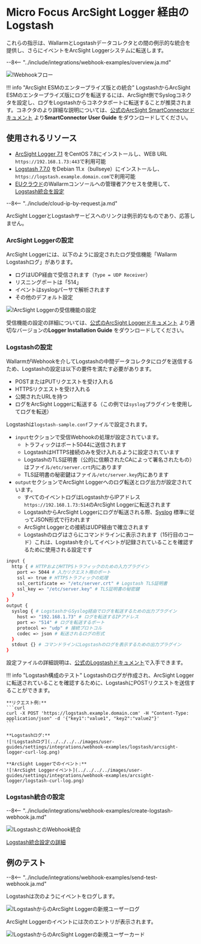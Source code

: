 # Micro Focus ArcSight Logger 経由の Logstash

これらの指示は、WallarmとLogstashデータコレクタとの間の例示的な統合を提供し、さらにイベントをArcSight Loggerシステムに転送します。

--8<-- "../include/integrations/webhook-examples/overview.ja.md"

![!Webhookフロー](../../../../images/user-guides/settings/integrations/webhook-examples/logstash/arcsight-logger-scheme.png)

!!! info "ArcSight ESMのエンタープライズ版との統合"
    LogstashからArcSight ESMのエンタープライズ版にログを転送するには、ArcSight側でSyslogコネクタを設定し、ログをLogstashからコネクタポートに転送することが推奨されます。コネクタのより詳細な説明については、[公式のArcSight SmartConnectorドキュメント](https://community.microfocus.com/t5/ArcSight-Connectors/ct-p/ConnectorsDocs) より**SmartConnector User Guide** をダウンロードしてください。

## 使用されるリソース

* [ArcSight Logger 7.1](#arcsight-logger-configuration) をCentOS 7.8にインストールし、WEB URL `https://192.168.1.73:443`で利用可能
* [Logstash 7.7.0](#logstash-configuration) をDebian 11.x（bullseye）にインストールし、`https://logstash.example.domain.com`で利用可能
* [EUクラウド](https://my.wallarm.com)のWallarmコンソールへの管理者アクセスを使用して、[Logstash統合を設定](#configuration-of-logstash-integration)

--8<-- "../include/cloud-ip-by-request.ja.md"

ArcSight LoggerとLogstashサービスへのリンクは例示的なものであり、応答しません。

### ArcSight Loggerの設定

ArcSight Loggerには、以下のように設定されたログ受信機能「Wallarm Logstashログ」があります。

* ログはUDP経由で受信されます（`Type = UDP Receiver`）
* リスニングポートは「514」
* イベントはsyslogパーサで解析されます
* その他のデフォルト設定

![!ArcSight Loggerの受信機能の設定](../../../../images/user-guides/settings/integrations/webhook-examples/arcsight-logger/logstash-setup.png)

受信機能の設定の詳細については、[公式のArcSight Loggerドキュメント](https://community.microfocus.com/t5/Logger-Documentation/ct-p/LoggerDoc) より適切なバージョンの**Logger Installation Guide** をダウンロードしてください。

### Logstashの設定

WallarmがWebhookを介してLogstashの中間データコレクタにログを送信するため、Logstashの設定は以下の要件を満たす必要があります。

* POSTまたはPUTリクエストを受け入れる
* HTTPSリクエストを受け入れる
* 公開されたURLを持つ
* ログをArcSight Loggerに転送する（この例では`syslog`プラグインを使用してログを転送）

Logstashは`logstash-sample.conf`ファイルで設定されます。

* `input`セクションで受信Webhookの処理が設定されています。
    * トラフィックはポート5044に送信されます
    * LogstashはHTTPS接続のみを受け入れるように設定されています
    * LogstashのTLS証明書（公的に信頼されたCAによって署名されたもの）はファイル`/etc/server.crt`内にあります
    * TLS証明書の秘密鍵はファイル`/etc/server.key`内にあります
* `output`セクションでArcSight Loggerへのログ転送とログ出力が設定されています。
    * すべてのイベントログはLogstashからIPアドレス`https://192.168.1.73:514`のArcSight Loggerに転送されます
    * LogstashからArcSight Loggerにログが転送される際、[Syslog](https://ja.wikipedia.org/wiki/Syslog) 標準に従ってJSON形式で行われます
    * ArcSight Loggerとの接続はUDP経由で確立されます
    * Logstashのログはさらにコマンドラインに表示されます（15行目のコード）これは、Logstashを介してイベントが記録されていることを確認するために使用される設定です

```bash linenums="1"
input {
  http { # HTTPおよびHTTPSトラフィックのための入力プラグイン
    port => 5044 # 入力リクエスト用のポート
    ssl => true # HTTPSトラフィックの処理
    ssl_certificate => "/etc/server.crt" # Logstash TLS証明書
    ssl_key => "/etc/server.key" # TLS証明書の秘密鍵
  }
}
output {
  syslog { # LogstashからSyslog経由でログを転送するための出力プラグイン
    host => "192.168.1.73" # ログを転送するIPアドレス
    port => "514" # ログを転送するポート
    protocol => "udp" # 接続プロトコル
    codec => json # 転送されるログの形式
  }
  stdout {} # コマンドラインにLogstashのログを表示するための出力プラグイン
}
```

設定ファイルの詳細説明は、[公式のLogstashドキュメント](https://www.elastic.co/guide/en/logstash/current/configuration-file-structure.html)で入手できます。

!!! info "Logstash構成のテスト"
    Logstashのログが作成され、ArcSight Loggerに転送されていることを確認するために、LogstashにPOSTリクエストを送信することができます。

    **リクエスト例:**
    ```curl
    curl -X POST 'https://logstash.example.domain.com' -H "Content-Type: application/json" -d '{"key1":"value1", "key2":"value2"}'
    ```

    **Logstashログ:**
    ![!Logstashログ](../../../../images/user-guides/settings/integrations/webhook-examples/logstash/arcsight-logger-curl-log.png)

    **ArcSight Loggerでのイベント:**
    ![!ArcSight Loggerイベント](../../../../images/user-guides/settings/integrations/webhook-examples/arcsight-logger/logstash-curl-log.png)

### Logstash統合の設定

--8<-- "../include/integrations/webhook-examples/create-logstash-webhook.ja.md"

![!LogstashとのWebhook統合](../../../../images/user-guides/settings/integrations/add-logstash-integration.png)

[Logstash統合設定の詳細](../logstash.md)

## 例のテスト

--8<-- "../include/integrations/webhook-examples/send-test-webhook.ja.md"

Logstashは次のようにイベントをログします。

![!LogstashからのArcSight Loggerの新規ユーザーログ](../../../../images/user-guides/settings/integrations/webhook-examples/logstash/arcsight-logger-user-log.png)

ArcSight Loggerのイベントには次のエントリが表示されます。

![!LogstashからのArcSight Loggerの新規ユーザーカード](../../../../images/user-guides/settings/integrations/webhook-examples/arcsight-logger/logstash-user.png)